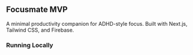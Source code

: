 ## Focusmate MVP

A minimal productivity companion for ADHD-style focus. Built with Next.js, Tailwind CSS, and Firebase.

### Running Locally

